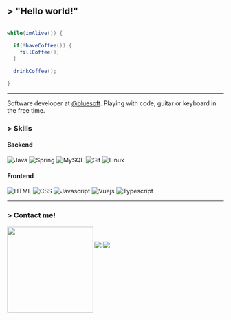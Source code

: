 ## > "Hello world!"

```java

while(imAlive()) {

  if(!haveCoffee()) {
    fillCoffee();
  }
  
  drinkCoffee();

}
```

* * *

Software developer at [@bluesoft](https://github.com/bluesoft). Playing with code, guitar or keyboard in the free time.

### > Skills

#### Backend

![Java](https://img.shields.io/badge/Java-ED8B00?style=for-the-badge&logo=java&logoColor=white)
![Spring](https://img.shields.io/badge/Spring-6DB33F?style=for-the-badge&logo=spring&logoColor=white)
![MySQL](https://img.shields.io/badge/MySQL-00000F?style=for-the-badge&logo=mysql&logoColor=white)
![Git](https://img.shields.io/badge/Git-E34F26?style=for-the-badge&logo=git&logoColor=white)
![Linux](https://img.shields.io/badge/Linux-E34F26?style=for-the-badge&logo=linux&logoColor=black)

#### Frontend

![HTML](https://img.shields.io/badge/HTML5-E34F26?style=for-the-badge&logo=html5&logoColor=white)
![CSS](https://img.shields.io/badge/CSS3-1572B6?style=for-the-badge&logo=css3&logoColor=white)
![Javascript](https://img.shields.io/badge/JavaScript-323330?style=for-the-badge&logo=javascript&logoColor=F7DF1E)
![Vuejs](https://img.shields.io/badge/Vue.js-35495E?style=for-the-badge&logo=vue.js&logoColor=4FC08D)
![Typescript](https://img.shields.io/badge/TypeScript-007ACC?style=for-the-badge&logo=typescript&logoColor=white)

* * *

### > Contact me!

<img align="left" display="inline" width="200" src="https://i.pinimg.com/originals/25/f5/0b/25f50bca01a360d940cf512d2b336871.gif">
<br><br>

<img src="https://img.shields.io/badge/Gmail-D14836?style=for-the-badge&logo=gmail&logoColor=white">
<img src="https://img.shields.io/badge/LinkedIn-0077B5?style=for-the-badge&logo=linkedin&logoColor=white">
